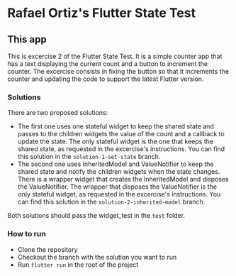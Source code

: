 # Rafael Ortiz's Flutter State Test

## This app
This is excercise 2 of the Flutter State Test. It is a simple counter app that has a text displaying the current count and a button to increment the counter. The excercise consists in fixing the button so that it increments the counter and updating the code to support the latest Flutter version.

### Solutions
There are two proposed solutions:
- The first one uses one stateful widget to keep the shared state and passes to the children widgets the value of the count and a callback to update the state. The only stateful widget is the one that keeps the shared state, as requested in the excercise's instructions. You can find this solution in the `solution-1-set-state` branch.
- The second one uses InheritedModel and ValueNotifier to keep the shared state and notify the children widgets when the state changes. There is a wrapper widget that creates the InheritedModel and disposes the ValueNotifier. The wrapper that disposes the ValueNotifier is the only stateful widget, as requested in the excercise's instructions. You can find this solution in the `solution-2-inherited-model` branch.

Both solutions should pass the widget_test in the `test` folder.

### How to run

- Clone the repository
- Checkout the branch with the solution you want to run
- Run `flutter run` in the root of the project